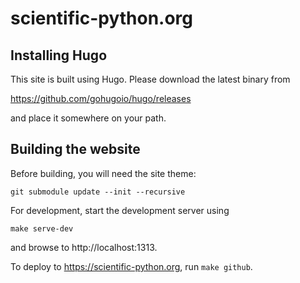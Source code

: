 # scientific-python.org

## Installing Hugo

This site is built using Hugo.  Please download the latest binary from

https://github.com/gohugoio/hugo/releases

and place it somewhere on your path.

## Building the website

Before building, you will need the site theme:

```
git submodule update --init --recursive
```

For development, start the development server using

```
make serve-dev
```

and browse to http://localhost:1313.

To deploy to https://scientific-python.org, run `make github`.
